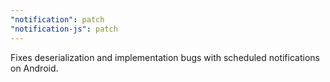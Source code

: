 ```yaml
---
"notification": patch
"notification-js": patch
---
```


Fixes deserialization and implementation bugs with scheduled notifications on Android.
